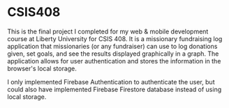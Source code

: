 # CSIS408

This is the final project I completed for my web & mobile development course at Liberty University for CSIS 408. It is a missionary fundraising log application that missionaries (or any fundraiser) can use to log donations given, set goals, and see the results displayed graphically in a graph. The application allows for user authentication and stores the information in the browser's local storage.

I only implemented Firebase Authentication to authenticate the user, but could also have implemented Firebase Firestore database instead of using local storage.
